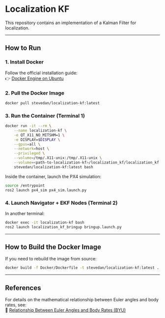 # Localization KF  

This repository contains an implementation of a Kalman Filter for localization.  

---

## How to Run  

### 1. Install Docker  
Follow the official installation guide:  
👉 [Docker Engine on Ubuntu](https://docs.docker.com/engine/install/ubuntu/)  

### 2. Pull the Docker Image  
```bash
docker pull stevedan/localization-kf:latest
```  

### 3. Run the Container (Terminal 1)  
```bash
docker run -it --rm \
    --name localization-kf \
    -e QT_X11_NO_MITSHM=1 \
    -e DISPLAY=$DISPLAY \
    --gpus=all \
    --network=host \
    --privileged \
    --volume=/tmp/.X11-unix:/tmp/.X11-unix \
    --volume=<path-to-localization-kf>/localization_kf/localization_kf:/opt/overlay_ws/src \
    stevedan/localization-kf:latest bash
```  

Inside the container, launch the PX4 simulation:  
```bash
source /entrypoint
ros2 launch px4_sim px4_sim.launch.py
```  

### 4. Launch Navigator + EKF Nodes (Terminal 2)  
In another terminal:  
```bash
docker exec -it localization-kf bash
ros2 launch localization_kf_bringup bringup.launch.py
```  

---

## How to Build the Docker Image  
If you need to rebuild the image from source:  
```bash
docker build -f Docker/Dockerfile -t stevedan/localization-kf:latest .
```  

---

## References  
For details on the mathematical relationship between Euler angles and body rates, see:  
📄 [Relationship Between Euler Angles and Body Rates (BYU)](https://scholarsarchive.byu.edu/cgi/viewcontent.cgi?article=2324&context=facpub)  